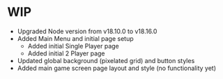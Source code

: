 # WIP

- Upgraded Node version from v18.10.0 to v18.16.0
- Added Main Menu and initial page setup
  - Added initial Single Player page
  - Added initial 2 Player page
- Updated global background (pixelated grid) and button styles
- Added main game screen page layout and style (no functionality yet)
